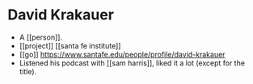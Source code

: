 # David Krakauer

- A [[person]].
- [[project]] [[santa fe institute]]
- [[go]] https://www.santafe.edu/people/profile/david-krakauer
- Listened his podcast with [[sam harris]], liked it a lot (except for the title).

